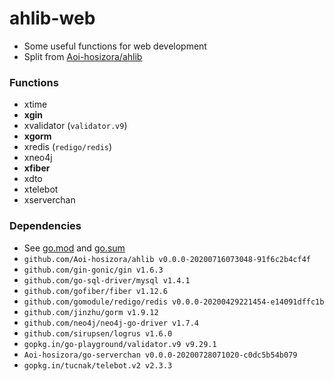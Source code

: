 # ahlib-web

+ Some useful functions for web development
+ Split from [Aoi-hosizora/ahlib](https://github.com/Aoi-hosizora/ahlib)

### Functions

+ xtime
+ **xgin**
+ xvalidator (`validator.v9`)
+ **xgorm**
+ xredis (`redigo/redis`)
+ xneo4j
+ **xfiber**
+ xdto
+ xtelebot
+ xserverchan

### Dependencies

+ See [go.mod](./go.mod) and [go.sum](./go.sum)
+ `github.com/Aoi-hosizora/ahlib v0.0.0-20200716073048-91f6c2b4cf4f`
+ `github.com/gin-gonic/gin v1.6.3`
+ `github.com/go-sql-driver/mysql v1.4.1`
+ `github.com/gofiber/fiber v1.12.6`
+ `github.com/gomodule/redigo/redis v0.0.0-20200429221454-e14091dffc1b`
+ `github.com/jinzhu/gorm v1.9.12`
+ `github.com/neo4j/neo4j-go-driver v1.7.4`
+ `github.com/sirupsen/logrus v1.6.0`
+ `gopkg.in/go-playground/validator.v9 v9.29.1`
+ `Aoi-hosizora/go-serverchan v0.0.0-20200728071020-c0dc5b54b079`
+ `gopkg.in/tucnak/telebot.v2 v2.3.3`
